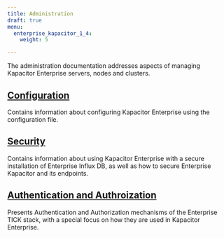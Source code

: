 ```yaml
---
title: Administration
draft: true
menu:
  enterprise_kapacitor_1_4:
    weight: 5

---
```


The administration documentation addresses aspects of managing Kapacitor Enterprise
servers, nodes and clusters.

## [Configuration](/enterprise_kapacitor/v1.4/administration/configuration/)

Contains information about configuring Kapacitor Enterprise using the configuration file.

## [Security](/enterprise_kapacitor/v1.4/administration/security/)

Contains information about using Kapacitor Enterprise with a secure installation of
Enterprise Influx DB, as well as how to secure Enterprise Kapacitor and its endpoints.

## [Authentication and Authroization](/enterprise_kapacitor/v1.4/administration/auth/)

Presents Authentication and Authorization mechanisms of the Enterprise TICK stack, with
a special focus on how they are used in Kapacitor Enterprise.
